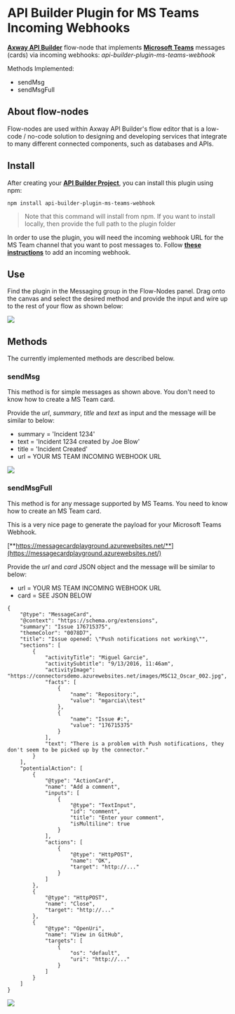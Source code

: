 # API Builder Plugin for MS Teams Incoming Webhooks

[**Axway API Builder**](https://docs.axway.com/bundle/API_Builder_4x_allOS_en/page/api_builder.html) flow-node that implements [**Microsoft Teams**](https://www.microsoft.com/en-us/microsoft-teams/group-chat-software) messages (cards) via incoming webhooks: *api-builder-plugin-ms-teams-webhook*

Methods Implemented:

* sendMsg
* sendMsgFull

## About flow-nodes

Flow-nodes are used within Axway API Builder's flow editor that is a low-code / no-code solution to designing and developing services
that integrate to many different connected components, such as databases and APIs.

## Install

After creating your [**API Builder Project**](https://docs.axway.com/bundle/API_Builder_4x_allOS_en/page/api_builder_getting_started_guide.html), you can install this plugin using npm:

```
npm install api-builder-plugin-ms-teams-webhook
```

> Note that this command will install from npm. If you want to install locally, then provide the full path to the plugin folder

In order to use the plugin, you will need the incoming webhook URL for the MS Team channel that you want to post messages to. Follow [**these instructions**](https://docs.microsoft.com/en-us/microsoftteams/platform/webhooks-and-connectors/how-to/add-incoming-webhook) to add an incoming webhook.

## Use

Find the plugin in the Messaging group in the Flow-Nodes panel. Drag onto the canvas and select the desired method and provide the input and wire up to the rest of your flow as shown below:

![](https://i.imgur.com/sJuD6gD.png)

## Methods

The currently implemented methods are described below.

### sendMsg

This method is for simple messages as shown above. You don't need to know how to create a MS Team card.

Provide the *url*, *summary*, *title* and *text* as input and the message will be similar to below:

* summary =  'Incident 1234'
* text = 'Incident 1234 created by Joe Blow'
* title = 'Incident Created'
* url = YOUR MS TEAM INCOMING WEBHOOK URL

![](https://i.imgur.com/i55K6we.png)

### sendMsgFull

This method is for any message supported by MS Teams. You need to know how to create an MS Team card.

This is a very nice page to generate the payload for your Microsoft Teams Webhook.

[**https://messagecardplayground.azurewebsites.net/**](https://messagecardplayground.azurewebsites.net/)

Provide the *url* and *card* JSON object and the message will be similar to below:

* url = YOUR MS TEAM INCOMING WEBHOOK URL
* card = SEE JSON BELOW

```
{
	"@type": "MessageCard",
	"@context": "https://schema.org/extensions",
	"summary": "Issue 176715375",
	"themeColor": "0078D7",
	"title": "Issue opened: \"Push notifications not working\"",
	"sections": [
		{
			"activityTitle": "Miguel Garcie",
			"activitySubtitle": "9/13/2016, 11:46am",
			"activityImage": "https://connectorsdemo.azurewebsites.net/images/MSC12_Oscar_002.jpg",
			"facts": [
				{
					"name": "Repository:",
					"value": "mgarcia\\test"
				},
				{
					"name": "Issue #:",
					"value": "176715375"
				}
			],
			"text": "There is a problem with Push notifications, they don't seem to be picked up by the connector."
		}
	],
	"potentialAction": [
		{
			"@type": "ActionCard",
			"name": "Add a comment",
			"inputs": [
				{
					"@type": "TextInput",
					"id": "comment",
					"title": "Enter your comment",
					"isMultiline": true
				}
			],
			"actions": [
				{
					"@type": "HttpPOST",
					"name": "OK",
					"target": "http://..."
				}
			]
		},
		{
			"@type": "HttpPOST",
			"name": "Close",
			"target": "http://..."
		},
		{
			"@type": "OpenUri",
			"name": "View in GitHub",
			"targets": [
				{
					"os": "default",
					"uri": "http://..."
				}
			]
		}
	]
}
```

![](https://i.imgur.com/YPt5wK8.png)
